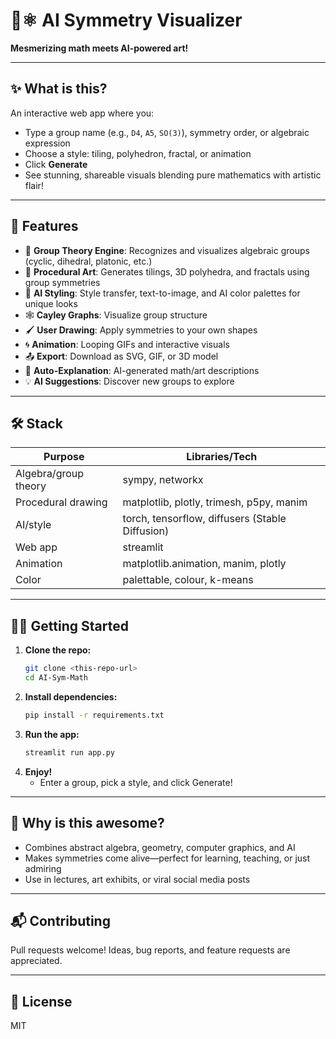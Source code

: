 # 🧠⚛️ AI Symmetry Visualizer

**Mesmerizing math meets AI-powered art!**

---

## ✨ What is this?

An interactive web app where you:
- Type a group name (e.g., `D4`, `A5`, `SO(3)`), symmetry order, or algebraic expression
- Choose a style: tiling, polyhedron, fractal, or animation
- Click **Generate**
- See stunning, shareable visuals blending pure mathematics with artistic flair!

---

## 🚀 Features

- 🧮 **Group Theory Engine**: Recognizes and visualizes algebraic groups (cyclic, dihedral, platonic, etc.)
- 🎨 **Procedural Art**: Generates tilings, 3D polyhedra, and fractals using group symmetries
- 🤖 **AI Styling**: Style transfer, text-to-image, and AI color palettes for unique looks
- 🕸️ **Cayley Graphs**: Visualize group structure
- 🖌️ **User Drawing**: Apply symmetries to your own shapes
- 🌀 **Animation**: Looping GIFs and interactive visuals
- 📤 **Export**: Download as SVG, GIF, or 3D model
- 📝 **Auto-Explanation**: AI-generated math/art descriptions
- 💡 **AI Suggestions**: Discover new groups to explore

---

## 🛠️ Stack

| Purpose                | Libraries/Tech           |
|------------------------|--------------------------|
| Algebra/group theory   | sympy, networkx          |
| Procedural drawing     | matplotlib, plotly, trimesh, p5py, manim |
| AI/style               | torch, tensorflow, diffusers (Stable Diffusion) |
| Web app                | streamlit                |
| Animation              | matplotlib.animation, manim, plotly |
| Color                  | palettable, colour, k-means |

---

## 🏃‍♂️ Getting Started

1. **Clone the repo:**
   ```bash
   git clone <this-repo-url>
   cd AI-Sym-Math
   ```
2. **Install dependencies:**
   ```bash
   pip install -r requirements.txt
   ```
3. **Run the app:**
   ```bash
   streamlit run app.py
   ```
4. **Enjoy!**
   - Enter a group, pick a style, and click Generate!

---

## 🤩 Why is this awesome?
- Combines abstract algebra, geometry, computer graphics, and AI
- Makes symmetries come alive—perfect for learning, teaching, or just admiring
- Use in lectures, art exhibits, or viral social media posts

---

## 📬 Contributing
Pull requests welcome! Ideas, bug reports, and feature requests are appreciated.

---

## 📜 License
MIT 
